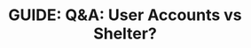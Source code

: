 ---
title: "GUIDE: Q&A: User Accounts vs Shelter?"
description: "Q&A186: This week we had only one question, what are our thoughts on user accounts vs apps like Shelter?"
datePublished: 2024-07-20
dateUpdated: 2024-07-20
linkForum: "https://discuss.techlore.tech/t/q-a-user-accounts-vs-shelter/9257"
idYouTube: "zjYGqWm_SXw"
idPeerTube: "wbgPHum1TApd7cVYevs1Ri"
idOdysee: "q-a-user-accounts-vs-shelter:c"
tags: ["Videos", "Guide"]
isPremium: true
---